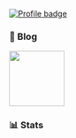 
[![Profile badge](https://www.codewars.com/users/nerdrun/badges/large)](https://www.codewars.com/users/nerdrun)

### 📖 Blog
<a href="https://nerdrun.blog"><img src="https://lh3.googleusercontent.com/drive-viewer/AITFw-z6p30263Kfy1u-tpFvxUBkCTXXpG_DhtrELdk0A0KveeZ3HuZ5j_8-MHzMl5IscPlUc68DLdBKm0CLNS9YsQlQzBA7ow=s1600" width="100"></a>

### 📊 Stats


<!--
**nerdrun/nerdrun** is a ✨ _special_ ✨ repository because its `README.md` (this file) appears on your GitHub profile.

Here are some ideas to get you started:

- 🔭 I’m currently working on ...
- 🌱 I’m currently learning ...
- 👯 I’m looking to collaborate on ...
- 🤔 I’m looking for help with ...
- 💬 Ask me about ...
- 📫 How to reach me: ...
- 😄 Pronouns: ...
- ⚡ Fun fact: ...
-->
